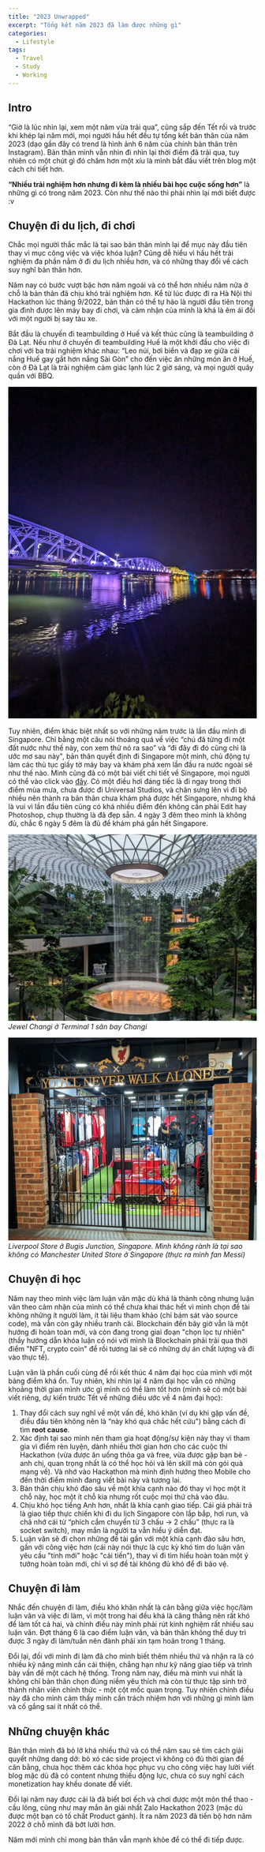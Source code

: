 ```yaml
---
title: "2023 Unwrapped"
excerpt: "Tổng kết năm 2023 đã làm được những gì"
categories:
  - Lifestyle
tags:
  - Travel
  - Study
  - Working
---
```

## Intro

“Giờ là lúc nhìn lại, xem một năm vừa trải qua”, cũng sắp đến Tết rồi và trước khi khép lại năm mới, mọi người hầu hết đều tự tổng kết bản thân của năm 2023 (dạo gần đây có trend là hình ảnh 6 năm của chính bản thân trên Instagram). Bản thân mình vẫn nhìn đi nhìn lại thời điểm đã trải qua, tuy nhiên có một chút gì đó chăm hơn một xíu là mình bắt đầu viết trên blog một cách chi tiết hơn.

**“Nhiều trải nghiệm hơn nhưng đi kèm là nhiều bài học cuộc sống hơn”** là những gì có trong năm 2023. Còn như thế nào thì phải nhìn lại mới biết được :v

## Chuyện đi du lịch, đi chơi

Chắc mọi người thắc mắc là tại sao bản thân mình lại để mục này đầu tiên thay vì mục công việc và việc khóa luận? Cũng dễ hiểu vì hầu hết trải nghiệm đa phần nằm ở đi du lịch nhiều hơn, và có những thay đổi về cách suy nghĩ bản thân hơn.

Năm nay có bước vượt bậc hơn năm ngoái và có thể hơn nhiều năm nữa ở chỗ là bản thân đã chịu khó trải nghiệm hơn. Kể từ lúc được đi ra Hà Nội thi Hackathon lúc tháng 9/2022, bản thân có thể tự hào là người đầu tiên trong gia đình được lên máy bay đi chơi, và cảm nhận của mình là khá là êm ái đối với một người bị say tàu xe.

Bắt đầu là chuyến đi teambuilding ở Huế và kết thúc cũng là teambuilding ở Đà Lạt. Nếu như ở chuyến đi teambuilding Huế là một khởi đầu cho việc đi chơi với ba trải nghiệm khác nhau: “Leo núi, bơi biển và đạp xe giữa cái nắng Huế gay gắt hơn nắng Sài Gòn” cho đến việc ăn những món ăn ở Huế, còn ở Đà Lạt là trải nghiệm cảm giác lạnh lúc 2 giờ sáng, và mọi người quây quần với BBQ.

![Hue Bridge](/assets/images/hue_bridge.jpeg)

Tuy nhiên, điểm khác biệt nhất so với những năm trước là lần đầu mình đi Singapore. Chỉ bằng một câu nói thoáng quá về việc “chú đã từng đi một đất nước như thế này, con xem thử nó ra sao” và “đi đây đi đó cũng chỉ là ước mơ sau này", bản thân quyết định đi Singapore một mình, chủ động tự làm các thủ tục giấy tờ máy bay và khám phá xem lần đầu ra nước ngoài sẽ như thế nào. Mình cũng đã có một bài viết chi tiết về Singapore, mọi người có thể vào click vào [đây](https://lenhatquang.id.vn/lifestyle/how-i-go-to-singapore/). Có một điều hơi đáng tiếc là đi ngay trong thời điểm mùa mưa, chưa được đi Universal Studios, và chân sưng lên vì đi bộ nhiều nên thành ra bản thân chưa khám phá được hết Singapore, nhưng khá là vui vì lần đầu tiên cũng có khá nhiều điểm đến không cần phải Edit hay Photoshop, chụp thường là đã đẹp sẵn. 4 ngày 3 đêm theo mình là không đủ, chắc 6 ngày 5 đêm là đủ để khám phá gần hết Singapore.

![Jewel](/assets/images/jewel.jpeg)
*Jewel Changi ở Terminal 1 sân bay Changi*

![Liverpool](/assets/images/liverpool.jpeg)
*Liverpool Store ở Bugis Junction, Singapore. Mình không rành là tại sao không có Manchester United Store ở Singapore (thực ra mình fan Messi)*

## Chuyện đi học

Năm nay theo mình việc làm luận văn mặc dù khá là thành công nhưng luận văn theo cảm nhận của mình có thể chưa khai thác hết vì mình chọn đề tài không những ít người làm, ít tài liệu tham khảo (chỉ bám sát vào source code), mà vẫn còn gây nhiều tranh cãi. Blockchain đến bây giờ vẫn là một hướng đi hoàn toàn mới, và còn đang trong giai đoạn "chọn lọc tự nhiên" (thầy hướng dẫn khóa luận có nói với mình là Blockchain phải trải qua thời điểm "NFT, crypto coin" để rồi tương lai sẽ có những dự án chất lượng và đi vào thực tế). 

Luận văn là phần cuối cùng để rồi kết thúc 4 năm đại học của mình với một bảng điểm khá ổn. Tuy nhiên, khi nhìn lại 4 năm đại học vẫn có những khoảng thời gian mình ước gì mình có thể làm tốt hơn (mình sẽ có một bài viết riêng, dự kiến trước Tết về những điều ước về 4 năm đại học):

1. Thay đổi cách suy nghĩ về một vấn đề, khó khăn (ví dụ khi gặp vấn đề, điều đầu tiên không nên là “này khó quá chắc hết cứu") bằng cách đi tìm **root cause**.
2. Xác định tại sao mình nên tham gia hoạt động/sự kiện này thay vì tham gia vì điểm rèn luyện, dành nhiều thời gian hơn cho các cuộc thi Hackathon (vừa được ăn uống thỏa ga và free, vừa được gặp bạn bè - anh chị, quan trọng nhất là có thể học hỏi và lên skill mà còn gói quà mang về). Và nhớ vào Hackathon mà mình định hướng theo Mobile cho đến thời điểm mình đang viết bài này và tương lai.
3. Bản thân chịu khó đào sâu về một khía cạnh nào đó thay vì học một ít chỗ này, học một ít chỗ kia nhưng rốt cuộc mọi thứ chả vào đâu.
4. Chịu khó học tiếng Anh hơn, nhất là khía cạnh giao tiếp. Cái giá phải trả là giao tiếp thực chiến khi đi du lịch Singapore còn lắp bắp, hơi run, và chả nhớ cái từ “phích cắm chuyển từ 3 chấu → 2 chấu” (thực ra là socket switch), may mắn là người ta vẫn hiểu ý diễn đạt.
5. Luận văn sẽ đi chọn những đề tài gần với một khía cạnh đào sâu hơn, gần với công việc hơn (cái này nói thực là cực kỳ khó tìm do luận văn yêu cầu "tính mới" hoặc "cải tiến"), thay vì đi tìm hiểu hoàn toàn một ý tưởng hoàn toàn mới, chỉ vì sợ đề tài không đủ khó để đi bảo vệ.

## Chuyện đi làm

Nhắc đến chuyện đi làm, điều khó khăn nhất là cân bằng giữa việc học/làm luận văn và việc đi làm, vì một trong hai đều khá là căng thẳng nên rất khó để làm tốt cả hai, và chính điều này mình phải rút kinh nghiệm rất nhiều sau luận văn. Đợt tháng 6 là cao điểm luận văn, và bản thân không thể duy trì được 3 ngày đi làm/tuần nên đành phải xin tạm hoãn trong 1 tháng. 

Đổi lại, đối với mình đi làm đã cho mình biết thêm nhiều thứ và nhận ra là có nhiều kỹ năng mình cần cải thiện, chẳng hạn như kỹ năng giao tiếp và trình bày vấn đề một cách hệ thống. Trong năm nay, điều mà mình vui nhất là không chỉ bản thân chọn đúng niềm yêu thích mà còn từ thực tập sinh trở thành nhân viên chính thức - một cột mốc quan trọng. Tuy nhiên chính điều này đã cho mình cảm thấy mình cần trách nhiệm hơn với những gì mình làm và cố gắng sai ít nhất có thể. 

## Những chuyện khác

Bản thân mình đã bỏ lỡ khá nhiều thứ và có thể năm sau sẽ tìm cách giải quyết những dang dở: bỏ xó các side project vì không có đủ thời gian để cân bằng, chưa học thêm các khóa học phục vụ cho công việc hay lười viết blog mặc dù đã có content nhưng thiếu động lực, chưa có suy nghĩ cách monetization hay khều donate để viết. 

Đổi lại năm nay được cái là đã biết bơi ếch và chơi được một môn thể thao - cầu lông, cũng như may mắn ăn giải nhất Zalo Hackathon 2023 (mặc dù được một bạn có tố chất Product gánh). Ít ra năm 2023 đã tiến bộ hơn năm 2022 ở chỗ mình đã bớt lười hơn.

Năm mới mình chỉ mong bản thân vẫn mạnh khỏe để có thể đi tiếp được.